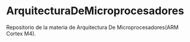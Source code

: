 # ArquitecturaDeMicroprocesadores
Repositorio de la materia de Arquitectura De Microprocesadores(ARM Cortex M4).
